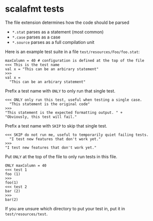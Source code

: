 # scalafmt tests

The file extension determines how the code should be parsed

* `*.stat` parses as a statement (most common)
* `*.case` parses as a case
* `*.source` parses as a full compilation unit


Here is an example test suite in a file `test/resources/Foo/foo.stat`:
```
maxColumn = 40 # configuration is defined at the top of the file
<<< This is the test name
val x = "This can be an arbirary statement"
>>>
val x =
  "This can be an arbirary statement"
```

Prefix a test name with `ONLY` to only run that single test.
```
<<< ONLY only run this test, useful when testing a single case.
  "This statement is the original code"
>>>
"This statement is the expected formatting output. " +
"Obviously, this test will fail."
```

Prefix a test name with `SKIP` to skip that single test.
```
<<< SKIP do not run me, useful to temporarily quiet failing tests.
  "I test new features that don't work yet."
>>>
"I test new features that don't work yet."
```

Put `ONLY` at the top of the file to only run tests in this file.
```
ONLY maxColumn = 40
<<< test 1
foo (1)
>>>
foo(1)
<<< test 2
bar (2)
>>>
bar(2)
```

If you are unsure which directory to put your test in, put it in `test/resources/test`.
